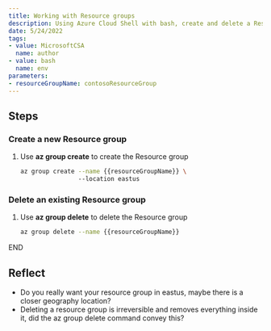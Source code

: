 ```yaml
---
title: Working with Resource groups
description: Using Azure Cloud Shell with bash, create and delete a Resource group 
date: 5/24/2022
tags:
- value: MicrosoftCSA
  name: author
- value: bash
  name: env
parameters:
- resourceGroupName: contosoResourceGroup
---
```


## Steps

### Create a new Resource group

1. Use **az group create** to create the Resource group

   ```bash
   az group create --name {{resourceGroupName}} \ 
                   --location eastus
   ```

### Delete an existing Resource group

1. Use **az group delete** to delete the Resource group

   ```bash
   az group delete --name {{resourceGroupName}}
   ```

END

## Reflect

- Do you really want your resource group in eastus, maybe there is a closer geography location?
- Deleting a resource group is irreversible and removes everything inside it, did the az group delete command convey this?
